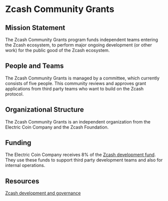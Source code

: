 # Zcash Community Grants

## Mission Statement

The Zcash Community Grants program funds independent teams entering the Zcash ecosystem, to perform major ongoing development (or other work) for the public good of the Zcash ecosystem.

## People and Teams

The Zcash Community Grants is managed by a committee, which currently consists of five people. This community reviews and approves grant applications from third party teams who want to build on the Zcash protocol.

## Organizational Structure

The Zcash Community Grants is an independent organization from the Electric Coin Company and the Zcash Foundation. 

## Funding

The Electric Coin Company receives 8% of the [Zcash development fund](https://zips.z.cash/zip-1014). They use these funds to support third party development teams and also for internal operations.

## Resources

[Zcash development and governance](https://z.cash/zcash-development-and-governance/)
